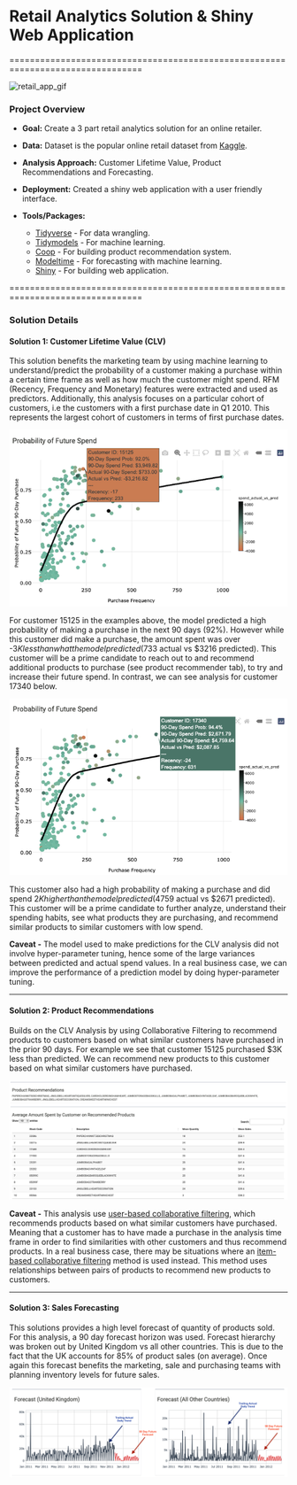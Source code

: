 # __Retail Analytics Solution & Shiny Web Application__

================================================================================


![retail_app_gif](https://user-images.githubusercontent.com/62886078/209420767-38d5caeb-2a4d-4963-abba-3e798ab2e66a.gif)



### __Project Overview__
* __Goal:__ Create a 3 part retail analytics solution for an online retailer. 
* __Data:__ Dataset is the popular online retail dataset from [Kaggle](https://www.kaggle.com/datasets/mashlyn/online-retail-ii-uci).
* __Analysis Approach:__ Customer Lifetime Value, Product Recommendations and Forecasting.
* __Deployment:__ Created a shiny web application with a user friendly interface.
* __Tools/Packages:__

    * [Tidyverse](https://www.tidyverse.org) - For data wrangling.
    * [Tidymodels](https://www.tidymodels.org) - For machine learning.
    * [Coop](https://cran.r-project.org/web/packages/coop/index.html) - 
    For building product recommendation system.
    * [Modeltime](https://business-science.github.io/modeltime/) - 
    For forecasting with machine learning.
    * [Shiny](https://shiny.rstudio.com) - For building web application.


================================================================================

### __Solution Details__

#### __Solution 1: Customer Lifetime Value (CLV)__ 
This solution benefits the marketing team by using machine learning to 
understand/predict the probability of a customer making a purchase
within a certain time frame as well as how much the customer might spend. RFM 
(Recency, Frequency and Monetary) features were extracted and used as predictors.
Additionally, this analysis focuses on a particular cohort of customers, i.e the 
customers with a first purchase date in Q1 2010. This represents the largest 
cohort of customers in terms of first purchase dates. 

![](png/customer_red.png)

For customer 15125 in the examples above, the model predicted a high probability 
of making a purchase in the next 90 days (92%). However while this customer did 
make a purchase, the amount spent was over -$3K less than what the model predicted 
($733 actual vs $3216 predicted). This customer will be a prime candidate to reach 
out to and recommend additional products to purchase (see product recommender tab), to 
try and increase their future spend. In contrast, we can see analysis for customer
17340 below.


![](png/customer_green.png) 


This customer also had a high probability of making a purchase and did spend $2K higher than
the model predicted ($4759 actual vs $2671 predicted). This customer will be a prime candidate
to further analyze, understand their spending habits, see what products they are
purchasing, and recommend similar products to similar customers with low spend. 

__Caveat -__ The model used to make predictions for the CLV analysis did not involve
hyper-parameter tuning, hence some of the large variances between predicted and
actual spend values. In a real business case, we can improve the performance of a 
prediction model by doing hyper-parameter tuning. 

---

#### __Solution 2: Product Recommendations__
Builds on the CLV Analysis by using Collaborative Filtering to recommend products to 
customers based on what similar customers have purchased in the prior
90 days. For example we see that customer 15125 purchased $3K less than predicted. We can 
recommend new products to this customer based on what similar customers have purchased.


![](png/pr_recommend.png)


__Caveat -__ This analysis use [user-based collaborative filtering](https://www.geeksforgeeks.org/user-based-collaborative-filtering/), which recommends 
products based on what similar customers have purchased. Meaning that a customer has 
to have made a purchase in the analysis time frame in order to find similarities with
other customers and thus recommend products. In a real business case, there may be
situations where an [item-based collaborative filtering](https://www.geeksforgeeks.org/item-to-item-based-collaborative-filtering/) method is used instead. This method uses relationships between pairs of products to recommend new products to customers. 

---

#### __Solution 3: Sales Forecasting__
This solutions provides a high level forecast of quantity of products sold. For this analysis,
a 90 day forecast horizon was used. Forecast hierarchy was broken out by United Kingdom vs
all other countries. This is due to the fact that the UK accounts for 85% of product
sales (on average). Once again this forecast benefits the marketing, sale and purchasing
teams with planning inventory levels for future sales. 

![](png/forecast.png)



